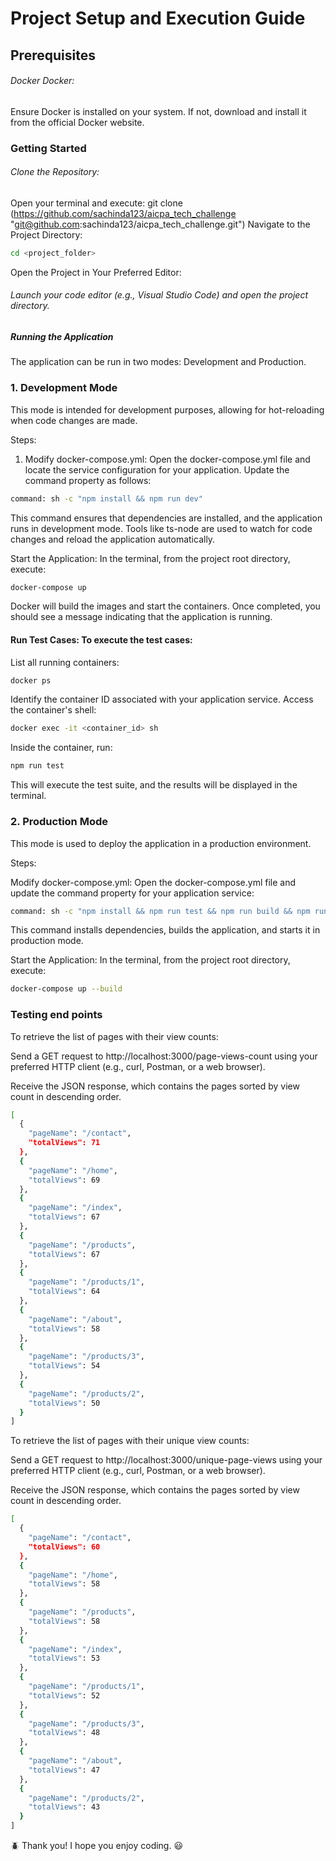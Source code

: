 # Project Setup and Execution Guide

## Prerequisites

###### Docker Docker:

Ensure Docker is installed on your system. If not, download and install it from the official Docker website.

### Getting Started

###### Clone the Repository:

Open your terminal and execute:
git clone (https://github.com/sachinda123/aicpa_tech_challenge "git@github.com:sachinda123/aicpa_tech_challenge.git")
Navigate to the Project Directory:

```sh
cd <project_folder>
```

Open the Project in Your Preferred Editor:

###### Launch your code editor (e.g., Visual Studio Code) and open the project directory.

##### Running the Application

The application can be run in two modes: Development and Production.

### 1. Development Mode

This mode is intended for development purposes, allowing for hot-reloading when code changes are made.

Steps:

1. Modify docker-compose.yml: Open the docker-compose.yml file and locate the service configuration for your application. Update the command property as follows:

```sh
command: sh -c "npm install && npm run dev"
```

This command ensures that dependencies are installed, and the application runs in development mode.
Tools like ts-node are used to watch for code changes and reload the application automatically.

Start the Application: In the terminal, from the project root directory, execute:

```sh
docker-compose up

```

Docker will build the images and start the containers. Once completed, you should see a message indicating that the application is running.

#### Run Test Cases: To execute the test cases:

List all running containers:

```sh
docker ps
```

Identify the container ID associated with your application service.
Access the container's shell:

```sh
docker exec -it <container_id> sh

```

Inside the container, run:

```sh
npm run test
```

This will execute the test suite, and the results will be displayed in the terminal.

### 2. Production Mode

This mode is used to deploy the application in a production environment.

Steps:

Modify docker-compose.yml: Open the docker-compose.yml file and update the command property for your application service:

```sh
command: sh -c "npm install && npm run test && npm run build && npm run start"

```

This command installs dependencies, builds the application, and starts it in production mode.

Start the Application: In the terminal, from the project root directory, execute:

```sh
docker-compose up --build

```

### Testing end points

To retrieve the list of pages with their view counts:

Send a GET request to http://localhost:3000/page-views-count using your preferred HTTP client (e.g., curl, Postman, or a web browser).

Receive the JSON response, which contains the pages sorted by view count in descending order.

```sh
[
  {
    "pageName": "/contact",
    "totalViews": 71
  },
  {
    "pageName": "/home",
    "totalViews": 69
  },
  {
    "pageName": "/index",
    "totalViews": 67
  },
  {
    "pageName": "/products",
    "totalViews": 67
  },
  {
    "pageName": "/products/1",
    "totalViews": 64
  },
  {
    "pageName": "/about",
    "totalViews": 58
  },
  {
    "pageName": "/products/3",
    "totalViews": 54
  },
  {
    "pageName": "/products/2",
    "totalViews": 50
  }
]

```

To retrieve the list of pages with their unique view counts:

Send a GET request to http://localhost:3000/unique-page-views using your preferred HTTP client (e.g., curl, Postman, or a web browser).

Receive the JSON response, which contains the pages sorted by view count in descending order.

```sh
[
  {
    "pageName": "/contact",
    "totalViews": 60
  },
  {
    "pageName": "/home",
    "totalViews": 58
  },
  {
    "pageName": "/products",
    "totalViews": 58
  },
  {
    "pageName": "/index",
    "totalViews": 53
  },
  {
    "pageName": "/products/1",
    "totalViews": 52
  },
  {
    "pageName": "/products/3",
    "totalViews": 48
  },
  {
    "pageName": "/about",
    "totalViews": 47
  },
  {
    "pageName": "/products/2",
    "totalViews": 43
  }
]


```

:beetle: Thank you! I hope you enjoy coding. :smiley:
